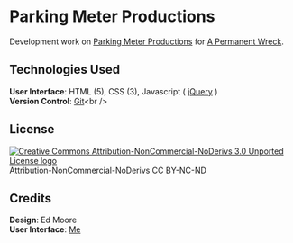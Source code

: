 # Parking Meter Productions

Development work on [Parking Meter Productions]("http://parkingmeterproductions.tumblr.com/") for [A Permanent Wreck]("http://wrck.me/").

## Technologies Used
**User Interface**: HTML (5), CSS (3), Javascript ( [jQuery]("http://jquery.com/") )<br />
**Version Control**: [Git]("http://git-scm.com")<br />

## License
[![Creative Commons Attribution-NonCommercial-NoDerivs 3.0 Unported License logo](http://i.creativecommons.org/l/by-nc-nd/3.0/80x15.png "Creative Commons Attribution-NonCommercial-NoDerivs 3.0 Unported License")](license.md)<br />
Attribution-NonCommercial-NoDerivs CC BY-NC-ND

## Credits
**Design**: Ed Moore<br />
**User Interface**: [Me](http://twitter.com/apermanentwreck)<br />